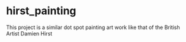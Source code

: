 # hirst_painting

This project is a similar dot spot painting art work like that of the British Artist Damien Hirst
